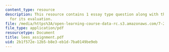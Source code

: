 ```yaml
---
content_type: resource
description: This resource contains 1 essay type question along with the criteria
  for its evaluation.
file: /media/https%3A/open-learning-course-data-rc.s3.amazonaws.com/7-27-principles-of-human-disease-spring-2006/2b1f572e12b5b8e3eb1d7ba0149be9eb_lees_assignment.pdf
file_type: application/pdf
resourcetype: Document
title: lees_assignment.pdf
uid: 2b1f572e-12b5-b8e3-eb1d-7ba0149be9eb
---
```

